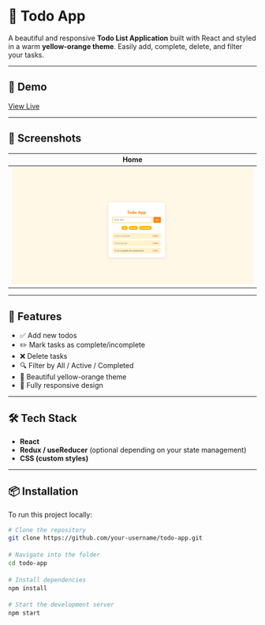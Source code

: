 # 📝 Todo App

A beautiful and responsive **Todo List Application** built with React and styled in a warm **yellow-orange theme**. Easily add, complete, delete, and filter your tasks.

---

## 🚀 Demo

<!-- Add live link here if deployed -->
[View Live](#)

---

## 📸 Screenshots

<!-- Replace the links below with your actual image URLs -->
| Home |
|------|
| ![Home Page](./image.png) |


---

## 🔧 Features

- ✅ Add new todos
- ✏️ Mark tasks as complete/incomplete
- ❌ Delete tasks
- 🔍 Filter by All / Active / Completed
- 🎨 Beautiful yellow-orange theme
- 📱 Fully responsive design

---

## 🛠️ Tech Stack

- **React**
- **Redux / useReducer** (optional depending on your state management)
- **CSS (custom styles)**

---

## 📦 Installation

To run this project locally:

```bash
# Clone the repository
git clone https://github.com/your-username/todo-app.git

# Navigate into the folder
cd todo-app

# Install dependencies
npm install

# Start the development server
npm start
